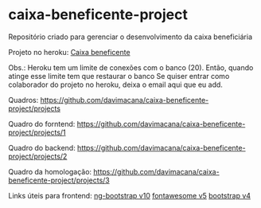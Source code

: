 # caixa-beneficente-project
Repositório criado para gerenciar o desenvolvimento da caixa beneficiária

Projeto no heroku: [Caixa beneficente](https://caixa-beneficente-frontend.herokuapp.com/)

Obs.: Heroku tem um limite de conexões com o banco (20). Então, quando atinge esse limite tem que restaurar o banco
Se quiser entrar como colaborador do projeto no heroku, deixa o email aqui que eu add.

Quadros:
https://github.com/davimacana/caixa-beneficente-project/projects

Quadro do forntend:
https://github.com/davimacana/caixa-beneficente-project/projects/1

Quadro do backend:
https://github.com/davimacana/caixa-beneficente-project/projects/2

Quadro da homologação:
https://github.com/davimacana/caixa-beneficente-project/projects/3


Links úteis para frontend:
[ng-bootstrap v10](https://ng-bootstrap.github.io)
[fontawesome v5](https://fontawesome.com/v5/icons)
[bootstrap v4](https://getbootstrap.com/docs/4.0/components)

